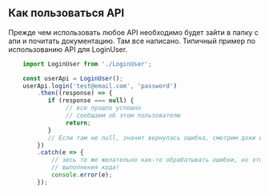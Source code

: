 ## Как пользоваться API
Прежде чем использовать любое API необходимо будет зайти в папку с апи и почитать документацию. 
Там все написано. Типичный пример по использованию API для LoginUser. 
```typescript jsx
    import LoginUser from './LoginUser';

    const userApi = LoginUser();
    userApi.login('test@email.com', 'password')
        .then((response) => {
           if (response === null) {
                // все прошло успешно
                // сообщаем об этом пользователю
                return;
           }
           // Если там не null, значит вернулась ошибка, смотрим доки и обрабатываем ее
        }) 
        .catch(e => {
            // зесь то же желательно как-то обрабатывать ошибки, но это ошибки которые выпали уже в процессе 
            // выполнения кода!
            console.error(e);
        });
```
